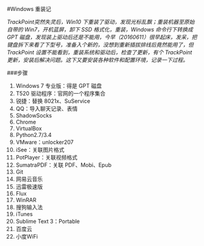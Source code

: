 #Windows 重装记

*TrackPoint突然失灵后，Win10 下重装了驱动，发现光标乱飘；重装机器至原始自带的 Win7，开机蓝屏，卸下 SSD 格式化，重装，Windows 命令行下转换成 GPT 磁盘，发现装上驱动后还是不能用，今早（20160611）很早起床，发呆，把键盘拆下来看了下型号，准备入个新的，没想到重新插拔排线后竟然能用了，但 TrackPoint 设置不能看到，重装系统和驱动后，检查了更新，有个 TrackPoint 更新，安装后解决问题。这下又要安装各种软件和配置环境，记录一下过程。*

###步骤

1. Windows 7 专业版：得是 GPT 磁盘
2. T520 驱动程序：官网的一个程序集合
3. 锐捷：替换 8021x、SuService
4. QQ：导入聊天记录、表情
5. ShadowSocks
6. Chrome
7. VirtualBox
8. Python2.7/3.4
9. VMware：unlocker207
10. iSee：关联图片格式
11. PotPlayer：关联视频格式
12. SumatraPDF：关联 PDF、Mobi、Epub
13. Git
14. 网易云音乐
15. 迅雷极速版
16. Flux
17. WinRAR
18. 搜狗输入法
19. iTunes
20. Sublime Text 3：Portable
21. 百度云
22. 小度WiFi
